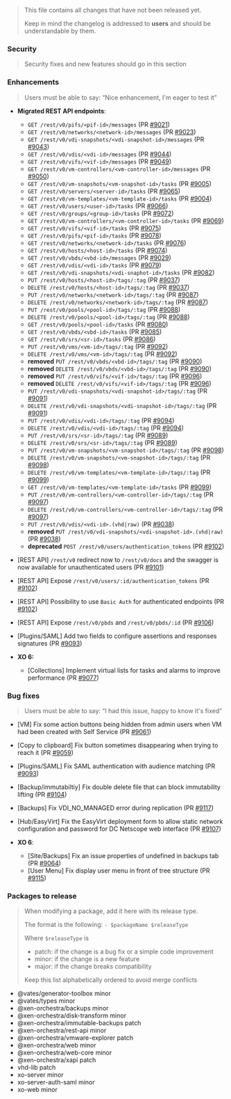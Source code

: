 > This file contains all changes that have not been released yet.
>
> Keep in mind the changelog is addressed to **users** and should be
> understandable by them.

### Security

> Security fixes and new features should go in this section

### Enhancements

> Users must be able to say: “Nice enhancement, I'm eager to test it”

- **Migrated REST API endpoints**:
  - `GET /rest/v0/pifs/<pif-id>/messages` (PR [#9021](https://github.com/vatesfr/xen-orchestra/pull/9021))
  - `GET /rest/v0/networks/<network-id>/messages` (PR [#9023](https://github.com/vatesfr/xen-orchestra/pull/9023))
  - `GET /rest/v0/vdi-snapshots/<vdi-snapshot-id>/messages` (PR [#9043](https://github.com/vatesfr/xen-orchestra/pull/9043))
  - `GET /rest/v0/vdis/<vdi-id>/messages` (PR [#9044](https://github.com/vatesfr/xen-orchestra/pull/9044))
  - `GET /rest/v0/vifs/<vif-id>/messages` (PR [#9049](https://github.com/vatesfr/xen-orchestra/pull/9049))
  - `GET /rest/v0/vm-controllers/<vm-controller-id>/messages` (PR [#9050](https://github.com/vatesfr/xen-orchestra/pull/9050))
  - `GET /rest/v0/vm-snapshots/<vm-snapshot-id>/tasks` (PR [#9005](https://github.com/vatesfr/xen-orchestra/pull/9005))
  - `GET /rest/v0/servers/<server-id>/tasks` (PR [#9065](https://github.com/vatesfr/xen-orchestra/pull/9065))
  - `GET /rest/v0/vm-templates/<vm-template-id>/tasks` (PR [#9004](https://github.com/vatesfr/xen-orchestra/pull/9004))
  - `GET /rest/v0/users/<user-id>/tasks` (PR [#9066](https://github.com/vatesfr/xen-orchestra/pull/9066))
  - `GET /rest/v0/groups/<group-id>/tasks` (PR [#9072](https://github.com/vatesfr/xen-orchestra/pull/9072))
  - `GET /rest/v0/vm-controllers/<vm-controller-id>/tasks` (PR [#9069](https://github.com/vatesfr/xen-orchestra/pull/9069))
  - `GET /rest/v0/vifs/<vif-id>/tasks` (PR [#9075](https://github.com/vatesfr/xen-orchestra/pull/9075))
  - `GET /rest/v0/pifs/<pif-id>/tasks` (PR [#9078](https://github.com/vatesfr/xen-orchestra/pull/9078))
  - `GET /rest/v0/networks/<network-id>/tasks` (PR [#9076](https://github.com/vatesfr/xen-orchestra/pull/9076))
  - `GET /rest/v0/hosts/<host-id>/tasks` (PR [#9074](https://github.com/vatesfr/xen-orchestra/pull/9074))
  - `GET /rest/v0/vbds/<vbd-id>/messages` (PR [#9029](https://github.com/vatesfr/xen-orchestra/pull/9029))
  - `GET /rest/v0/vdis/<vdi-id>/tasks` (PR [#9079](https://github.com/vatesfr/xen-orchestra/pull/9079))
  - `GET /rest/v0/vdi-snapshots/<vdi-snaphot-id>/tasks` (PR [#9082](https://github.com/vatesfr/xen-orchestra/pull/9082))
  - `PUT /rest/v0/hosts/<host-id>/tags/:tag` (PR [#9037](https://github.com/vatesfr/xen-orchestra/pull/9037))
  - `DELETE /rest/v0/hosts/<host-id>/tags/:tag` (PR [#9037](https://github.com/vatesfr/xen-orchestra/pull/9037))
  - `PUT /rest/v0/networks/<network-id>/tags/:tag` (PR [#9087](https://github.com/vatesfr/xen-orchestra/pull/9087))
  - `DELETE /rest/v0/networks/<network-id>/tags/:tag` (PR [#9087](https://github.com/vatesfr/xen-orchestra/pull/9087))
  - `PUT /rest/v0/pools/<pool-id>/tags/:tag` (PR [#9088](https://github.com/vatesfr/xen-orchestra/pull/9088))
  - `DELETE /rest/v0/pools/<pool-id>/tags/:tag` (PR [#9088](https://github.com/vatesfr/xen-orchestra/pull/9088))
  - `GET /rest/v0/pools/<pool-id>/tasks` (PR [#9080](https://github.com/vatesfr/xen-orchestra/pull/9080))
  - `GET /rest/v0/vbds/<vbd-id>/tasks` (PR [#9085](https://github.com/vatesfr/xen-orchestra/pull/9085))
  - `GET /rest/v0/srs/<sr-id>/tasks` (PR [#9086](https://github.com/vatesfr/xen-orchestra/pull/9086))
  - `PUT /rest/v0/vms/<vm-id>/tags/:tag` (PR [#9092](https://github.com/vatesfr/xen-orchestra/pull/9092))
  - `DELETE /rest/v0/vms/<vm-id>/tags/:tag` (PR [#9092](https://github.com/vatesfr/xen-orchestra/pull/9092))
  - **removed** `PUT /rest/v0/vbds/<vbd-id>/tags/:tag` (PR [#9090](https://github.com/vatesfr/xen-orchestra/pull/9090))
  - **removed** `DELETE /rest/v0/vbds/<vbd-id>/tags/:tag` (PR [#9090](https://github.com/vatesfr/xen-orchestra/pull/9090))
  - **removed** `PUT /rest/v0/vifs/<vif-id>/tags/:tag` (PR [#9096](https://github.com/vatesfr/xen-orchestra/pull/9096))
  - **removed** `DELETE /rest/v0/vifs/<vif-id>/tags/:tag` (PR [#9096](https://github.com/vatesfr/xen-orchestra/pull/9096))
  - `PUT /rest/v0/vdi-snapshots/<vdi-snapshot-id>/tags/:tag` (PR [#9091](https://github.com/vatesfr/xen-orchestra/pull/9087))
  - `DELETE /rest/v0/vdi-snapshots/<vdi-snapshot-id>/tags/:tag` (PR [#9091](https://github.com/vatesfr/xen-orchestra/pull/9091))
  - `PUT /rest/v0/vdis/<vdi-id>/tags/:tag` (PR [#9094](https://github.com/vatesfr/xen-orchestra/pull/9094))
  - `DELETE /rest/v0/vdis/<vdi-id>/tags/:tag` (PR [#9094](https://github.com/vatesfr/xen-orchestra/pull/9094))
  - `PUT /rest/v0/srs/<sr-id>/tags/:tag` (PR [#9089](https://github.com/vatesfr/xen-orchestra/pull/9089))
  - `DELETE /rest/v0/srs/<sr-id>/tags/:tag` (PR [#9089](https://github.com/vatesfr/xen-orchestra/pull/9089))
  - `PUT /rest/v0/vm-snapshots/<vm-snapshot-id>/tags/:tag` (PR [#9098](https://github.com/vatesfr/xen-orchestra/pull/9098))
  - `DELETE /rest/v0/vm-snapshots/<vm-snapshot-id>/tags/:tag` (PR [#9098](https://github.com/vatesfr/xen-orchestra/pull/9098))
  - `DELETE /rest/v0/vm-templates/<vm-template-id>/tags/:tag` (PR [#9099](https://github.com/vatesfr/xen-orchestra/pull/9099))
  - `GET /rest/v0/vm-templates/<vm-template-id>/tasks` (PR [#9099](https://github.com/vatesfr/xen-orchestra/pull/9099))
  - `PUT /rest/v0/vm-controllers/<vm-controller-id>/tags/:tag` (PR [#9097](https://github.com/vatesfr/xen-orchestra/pull/9097))
  - `DELETE /rest/v0/vm-controllers/<vm-controller-id>/tags/:tag` (PR [#9097](https://github.com/vatesfr/xen-orchestra/pull/9097))
  - `PUT /rest/v0/vdis/<vdi-id>.(vhd|raw)` (PR [#9038](https://github.com/vatesfr/xen-orchestra/pull/9038))
  - **removed** `PUT /rest/v0/vdi-snapshots/<vdi-snapshot-id>.(vhd|raw)` (PR [#9038](https://github.com/vatesfr/xen-orchestra/pull/9038))
  - **deprecated** `POST /rest/v0/users/authentication_tokens` (PR [#9102](https://github.com/vatesfr/xen-orchestra/pull/9102))

- [REST API] `/rest/v0` redirect now to `/rest/v0/docs` and the swagger is now available for unauthenticated users (PR [#9101](https://github.com/vatesfr/xen-orchestra/pull/9101))
- [REST API] Expose `/rest/v0/users/:id/authentication_tokens` (PR [#9102](https://github.com/vatesfr/xen-orchestra/pull/9102))
- [REST API] Possibility to use `Basic Auth` for authenticated endpoints (PR [#9102](https://github.com/vatesfr/xen-orchestra/pull/9102))
- [REST API] Expose `/rest/v0/pbds` and `/rest/v0/pbds/:id` (PR [#9106](https://github.com/vatesfr/xen-orchestra/pull/9106))

- [Plugins/SAML] Add two fields to configure assertions and responses signatures (PR [#9093](https://github.com/vatesfr/xen-orchestra/pull/9093))

- **XO 6:**
  - [Collections] Implement virtual lists for tasks and alarms to improve performance (PR [#9077](https://github.com/vatesfr/xen-orchestra/pull/9077))

### Bug fixes

> Users must be able to say: “I had this issue, happy to know it's fixed”

- [VM] Fix some action buttons being hidden from admin users when VM had been created with Self Service (PR [#9061](https://github.com/vatesfr/xen-orchestra/pull/9061))
- [Copy to clipboard] Fix button sometimes disappearing when trying to reach it (PR [#9059](https://github.com/vatesfr/xen-orchestra/pull/9059))
- [Plugins/SAML] Fix SAML authentication with audience matching (PR [#9093](https://github.com/vatesfr/xen-orchestra/pull/9093))
- [Backup/immutabiltiy] Fix double delete file that can block immutability lifting (PR [#9104](https://github.com/vatesfr/xen-orchestra/pull/9104))
- [Backups] Fix VDI_NO_MANAGED error during replication (PR [#9117](https://github.com/vatesfr/xen-orchestra/pull/9117))
- [Hub/EasyVirt] Fix the EasyVirt deployment form to allow static network configuration and password for DC Netscope web interface (PR [#9107](https://github.com/vatesfr/xen-orchestra/pull/9107))

- **XO 6**:
  - [Site/Backups] Fix an issue properties of undefined in backups tab (PR [#9064](https://github.com/vatesfr/xen-orchestra/pull/9064))
  - [User Menu] Fix display user menu in front of tree structure (PR [#9115](https://github.com/vatesfr/xen-orchestra/pull/9115))

### Packages to release

> When modifying a package, add it here with its release type.
>
> The format is the following: `- $packageName $releaseType`
>
> Where `$releaseType` is
>
> - patch: if the change is a bug fix or a simple code improvement
> - minor: if the change is a new feature
> - major: if the change breaks compatibility
>
> Keep this list alphabetically ordered to avoid merge conflicts

<!--packages-start-->

- @vates/generator-toolbox minor
- @vates/types minor
- @xen-orchestra/backups minor
- @xen-orchestra/disk-transform minor
- @xen-orchestra/immutable-backups patch
- @xen-orchestra/rest-api minor
- @xen-orchestra/vmware-explorer patch
- @xen-orchestra/web minor
- @xen-orchestra/web-core minor
- @xen-orchestra/xapi patch
- vhd-lib patch
- xo-server minor
- xo-server-auth-saml minor
- xo-web minor

<!--packages-end-->
